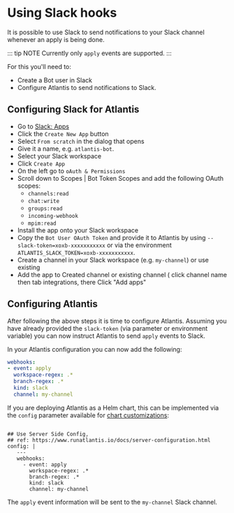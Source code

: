 # Using Slack hooks

It is possible to use Slack to send notifications to your Slack channel whenever an apply is being done.

::: tip NOTE
Currently only `apply` events are supported.
:::

For this you'll need to:

* Create a Bot user in Slack
* Configure Atlantis to send notifications to Slack.

## Configuring Slack for Atlantis

* Go to [Slack: Apps](https://api.slack.com/apps)
* Click the `Create New App` button
* Select `From scratch` in the dialog that opens
* Give it a name, e.g. `atlantis-bot`.
* Select your Slack workspace
* Click `Create App`
* On the left go to `oAuth & Permissions`
* Scroll down to Scopes | Bot Token Scopes and add the following OAuth scopes:
  * `channels:read`
  * `chat:write`
  * `groups:read`
  * `incoming-webhook`
  * `mpim:read`
* Install the app onto your Slack workspace
* Copy the `Bot User OAuth Token` and provide it to Atlantis by using `--slack-token=xoxb-xxxxxxxxxxx` or via the environment `ATLANTIS_SLACK_TOKEN=xoxb-xxxxxxxxxxx`.
* Create a channel in your Slack workspace (e.g. `my-channel`) or use existing
* Add the app to Created channel or existing channel ( click channel name then tab integrations, there Click "Add apps"

## Configuring Atlantis

After following the above steps it is time to configure Atlantis. Assuming you have already provided the `slack-token` (via parameter or environment variable) you can now instruct Atlantis to send `apply` events to Slack.

In your Atlantis configuration you can now add the following:

```yaml
webhooks:
- event: apply
  workspace-regex: .*
  branch-regex: .*
  kind: slack
  channel: my-channel
```

If you are deploying Atlantis as a Helm chart, this can be implemented via the `config` parameter available for [chart customizations](https://github.com/runatlantis/helm-charts#customization):

```

## Use Server Side Config,
## ref: https://www.runatlantis.io/docs/server-configuration.html
config: |
   ---
   webhooks:
     - event: apply
       workspace-regex: .*
       branch-regex: .*
       kind: slack
       channel: my-channel
```



The `apply` event information will be sent to the `my-channel` Slack channel.
